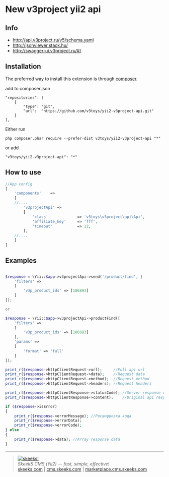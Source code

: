 New v3project yii2 api
===================================

Info
------------
* http://api.v3project.ru/v5/schema.yaml
* http://jsonviewer.stack.hu/
* http://swagger-ui.v3project.ru/#/

Installation
------------

The preferred way to install this extension is through [composer](http://getcomposer.org/download/).

add to composer.json
```
"repositories": [
    {
        "type": "git",
        "url":  "https://github.com/v3toys/yii2-v3project-api.git"
    }
],
```

Either run

```
php composer.phar require --prefer-dist v3toys/yii2-v3project-api "*"
```

or add

```
"v3toys/yii2-v3project-api": "*"
```

How to use
----------

```php
//App config
[
    'components'    =>
    [
    //....
        'v3projectApi' =>
        [
            'class'             => 'v3toys\v3project\api\Api',
            'affiliate_key'     => 'fff',
            'timeout'           => 12,
        ],
    //....
    ]
]

```

Examples
----------

```php

$response = \Yii::$app->v3projectApi->send('/product/find', [
    'filters' =>
    [
        'v3p_product_ids' => [186893]
    ]
]);

or

$response = \Yii::$app->v3projectApi->productFind([
    'filters' =>
    [
        'v3p_product_ids' => [186893]
    ],
    'params' =>
    [
        'format' => 'full'
    ]
]);

print_r($response->httpClientRequest->url);     //Full api url
print_r($response->httpClientRequest->data);    //Request data
print_r($response->httpClientRequest->method);  //Request method
print_r($response->httpClientRequest->headers); //Request headers

print_r($response->httpClientResponse->statusCode); //Server response code
print_r($response->httpClientResponse->content);    //Original api response

if ($response->isError)
{
    print_r($response->errorMessage); //Расшифровка кода
    print_r($response->errorData);
    print_r($response->errorCode);
} else
{
    print_r($response->data); //Array response data
}

```
___

> [![skeeks!](https://gravatar.com/userimage/74431132/13d04d83218593564422770b616e5622.jpg)](http://skeeks.com)  
<i>SkeekS CMS (Yii2) — fast, simple, effective!</i>  
[skeeks.com](http://skeeks.com) | [cms.skeeks.com](http://cms.skeeks.com) | [marketplace.cms.skeeks.com](http://marketplace.cms.skeeks.com)

